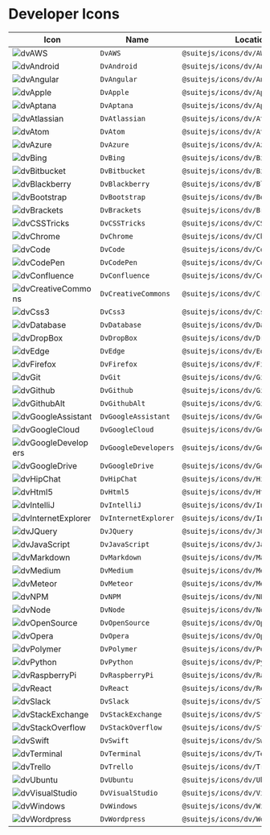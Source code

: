 # Developer Icons

| Icon | Name | Location |
| --- | --- | --- |
| ![dvAWS](https://cdn.rawgit.com/suitejs/suitejs/master/packages/icons/svg/dv/AWS.svg) | `DvAWS` | `@suitejs/icons/dv/AWS` |
| ![dvAndroid](https://cdn.rawgit.com/suitejs/suitejs/master/packages/icons/svg/dv/Android.svg) | `DvAndroid` | `@suitejs/icons/dv/Android` |
| ![dvAngular](https://cdn.rawgit.com/suitejs/suitejs/master/packages/icons/svg/dv/Angular.svg) | `DvAngular` | `@suitejs/icons/dv/Angular` |
| ![dvApple](https://cdn.rawgit.com/suitejs/suitejs/master/packages/icons/svg/dv/Apple.svg) | `DvApple` | `@suitejs/icons/dv/Apple` |
| ![dvAptana](https://cdn.rawgit.com/suitejs/suitejs/master/packages/icons/svg/dv/Aptana.svg) | `DvAptana` | `@suitejs/icons/dv/Aptana` |
| ![dvAtlassian](https://cdn.rawgit.com/suitejs/suitejs/master/packages/icons/svg/dv/Atlassian.svg) | `DvAtlassian` | `@suitejs/icons/dv/Atlassian` |
| ![dvAtom](https://cdn.rawgit.com/suitejs/suitejs/master/packages/icons/svg/dv/Atom.svg) | `DvAtom` | `@suitejs/icons/dv/Atom` |
| ![dvAzure](https://cdn.rawgit.com/suitejs/suitejs/master/packages/icons/svg/dv/Azure.svg) | `DvAzure` | `@suitejs/icons/dv/Azure` |
| ![dvBing](https://cdn.rawgit.com/suitejs/suitejs/master/packages/icons/svg/dv/Bing.svg) | `DvBing` | `@suitejs/icons/dv/Bing` |
| ![dvBitbucket](https://cdn.rawgit.com/suitejs/suitejs/master/packages/icons/svg/dv/Bitbucket.svg) | `DvBitbucket` | `@suitejs/icons/dv/Bitbucket` |
| ![dvBlackberry](https://cdn.rawgit.com/suitejs/suitejs/master/packages/icons/svg/dv/Blackberry.svg) | `DvBlackberry` | `@suitejs/icons/dv/Blackberry` |
| ![dvBootstrap](https://cdn.rawgit.com/suitejs/suitejs/master/packages/icons/svg/dv/Bootstrap.svg) | `DvBootstrap` | `@suitejs/icons/dv/Bootstrap` |
| ![dvBrackets](https://cdn.rawgit.com/suitejs/suitejs/master/packages/icons/svg/dv/Brackets.svg) | `DvBrackets` | `@suitejs/icons/dv/Brackets` |
| ![dvCSSTricks](https://cdn.rawgit.com/suitejs/suitejs/master/packages/icons/svg/dv/CSSTricks.svg) | `DvCSSTricks` | `@suitejs/icons/dv/CSSTricks` |
| ![dvChrome](https://cdn.rawgit.com/suitejs/suitejs/master/packages/icons/svg/dv/Chrome.svg) | `DvChrome` | `@suitejs/icons/dv/Chrome` |
| ![dvCode](https://cdn.rawgit.com/suitejs/suitejs/master/packages/icons/svg/dv/Code.svg) | `DvCode` | `@suitejs/icons/dv/Code` |
| ![dvCodePen](https://cdn.rawgit.com/suitejs/suitejs/master/packages/icons/svg/dv/CodePen.svg) | `DvCodePen` | `@suitejs/icons/dv/CodePen` |
| ![dvConfluence](https://cdn.rawgit.com/suitejs/suitejs/master/packages/icons/svg/dv/Confluence.svg) | `DvConfluence` | `@suitejs/icons/dv/Confluence` |
| ![dvCreativeCommons](https://cdn.rawgit.com/suitejs/suitejs/master/packages/icons/svg/dv/CreativeCommons.svg) | `DvCreativeCommons` | `@suitejs/icons/dv/CreativeCommons` |
| ![dvCss3](https://cdn.rawgit.com/suitejs/suitejs/master/packages/icons/svg/dv/Css3.svg) | `DvCss3` | `@suitejs/icons/dv/Css3` |
| ![dvDatabase](https://cdn.rawgit.com/suitejs/suitejs/master/packages/icons/svg/dv/Database.svg) | `DvDatabase` | `@suitejs/icons/dv/Database` |
| ![dvDropBox](https://cdn.rawgit.com/suitejs/suitejs/master/packages/icons/svg/dv/DropBox.svg) | `DvDropBox` | `@suitejs/icons/dv/DropBox` |
| ![dvEdge](https://cdn.rawgit.com/suitejs/suitejs/master/packages/icons/svg/dv/Edge.svg) | `DvEdge` | `@suitejs/icons/dv/Edge` |
| ![dvFirefox](https://cdn.rawgit.com/suitejs/suitejs/master/packages/icons/svg/dv/Firefox.svg) | `DvFirefox` | `@suitejs/icons/dv/Firefox` |
| ![dvGit](https://cdn.rawgit.com/suitejs/suitejs/master/packages/icons/svg/dv/Git.svg) | `DvGit` | `@suitejs/icons/dv/Git` |
| ![dvGithub](https://cdn.rawgit.com/suitejs/suitejs/master/packages/icons/svg/dv/Github.svg) | `DvGithub` | `@suitejs/icons/dv/Github` |
| ![dvGithubAlt](https://cdn.rawgit.com/suitejs/suitejs/master/packages/icons/svg/dv/GithubAlt.svg) | `DvGithubAlt` | `@suitejs/icons/dv/GithubAlt` |
| ![dvGoogleAssistant](https://cdn.rawgit.com/suitejs/suitejs/master/packages/icons/svg/dv/GoogleAssistant.svg) | `DvGoogleAssistant` | `@suitejs/icons/dv/GoogleAssistant` |
| ![dvGoogleCloud](https://cdn.rawgit.com/suitejs/suitejs/master/packages/icons/svg/dv/GoogleCloud.svg) | `DvGoogleCloud` | `@suitejs/icons/dv/GoogleCloud` |
| ![dvGoogleDevelopers](https://cdn.rawgit.com/suitejs/suitejs/master/packages/icons/svg/dv/GoogleDevelopers.svg) | `DvGoogleDevelopers` | `@suitejs/icons/dv/GoogleDevelopers` |
| ![dvGoogleDrive](https://cdn.rawgit.com/suitejs/suitejs/master/packages/icons/svg/dv/GoogleDrive.svg) | `DvGoogleDrive` | `@suitejs/icons/dv/GoogleDrive` |
| ![dvHipChat](https://cdn.rawgit.com/suitejs/suitejs/master/packages/icons/svg/dv/HipChat.svg) | `DvHipChat` | `@suitejs/icons/dv/HipChat` |
| ![dvHtml5](https://cdn.rawgit.com/suitejs/suitejs/master/packages/icons/svg/dv/Html5.svg) | `DvHtml5` | `@suitejs/icons/dv/Html5` |
| ![dvIntelliJ](https://cdn.rawgit.com/suitejs/suitejs/master/packages/icons/svg/dv/IntelliJ.svg) | `DvIntelliJ` | `@suitejs/icons/dv/IntelliJ` |
| ![dvInternetExplorer](https://cdn.rawgit.com/suitejs/suitejs/master/packages/icons/svg/dv/InternetExplorer.svg) | `DvInternetExplorer` | `@suitejs/icons/dv/InternetExplorer` |
| ![dvJQuery](https://cdn.rawgit.com/suitejs/suitejs/master/packages/icons/svg/dv/JQuery.svg) | `DvJQuery` | `@suitejs/icons/dv/JQuery` |
| ![dvJavaScript](https://cdn.rawgit.com/suitejs/suitejs/master/packages/icons/svg/dv/JavaScript.svg) | `DvJavaScript` | `@suitejs/icons/dv/JavaScript` |
| ![dvMarkdown](https://cdn.rawgit.com/suitejs/suitejs/master/packages/icons/svg/dv/Markdown.svg) | `DvMarkdown` | `@suitejs/icons/dv/Markdown` |
| ![dvMedium](https://cdn.rawgit.com/suitejs/suitejs/master/packages/icons/svg/dv/Medium.svg) | `DvMedium` | `@suitejs/icons/dv/Medium` |
| ![dvMeteor](https://cdn.rawgit.com/suitejs/suitejs/master/packages/icons/svg/dv/Meteor.svg) | `DvMeteor` | `@suitejs/icons/dv/Meteor` |
| ![dvNPM](https://cdn.rawgit.com/suitejs/suitejs/master/packages/icons/svg/dv/NPM.svg) | `DvNPM` | `@suitejs/icons/dv/NPM` |
| ![dvNode](https://cdn.rawgit.com/suitejs/suitejs/master/packages/icons/svg/dv/Node.svg) | `DvNode` | `@suitejs/icons/dv/Node` |
| ![dvOpenSource](https://cdn.rawgit.com/suitejs/suitejs/master/packages/icons/svg/dv/OpenSource.svg) | `DvOpenSource` | `@suitejs/icons/dv/OpenSource` |
| ![dvOpera](https://cdn.rawgit.com/suitejs/suitejs/master/packages/icons/svg/dv/Opera.svg) | `DvOpera` | `@suitejs/icons/dv/Opera` |
| ![dvPolymer](https://cdn.rawgit.com/suitejs/suitejs/master/packages/icons/svg/dv/Polymer.svg) | `DvPolymer` | `@suitejs/icons/dv/Polymer` |
| ![dvPython](https://cdn.rawgit.com/suitejs/suitejs/master/packages/icons/svg/dv/Python.svg) | `DvPython` | `@suitejs/icons/dv/Python` |
| ![dvRaspberryPi](https://cdn.rawgit.com/suitejs/suitejs/master/packages/icons/svg/dv/RaspberryPi.svg) | `DvRaspberryPi` | `@suitejs/icons/dv/RaspberryPi` |
| ![dvReact](https://cdn.rawgit.com/suitejs/suitejs/master/packages/icons/svg/dv/React.svg) | `DvReact` | `@suitejs/icons/dv/React` |
| ![dvSlack](https://cdn.rawgit.com/suitejs/suitejs/master/packages/icons/svg/dv/Slack.svg) | `DvSlack` | `@suitejs/icons/dv/Slack` |
| ![dvStackExchange](https://cdn.rawgit.com/suitejs/suitejs/master/packages/icons/svg/dv/StackExchange.svg) | `DvStackExchange` | `@suitejs/icons/dv/StackExchange` |
| ![dvStackOverflow](https://cdn.rawgit.com/suitejs/suitejs/master/packages/icons/svg/dv/StackOverflow.svg) | `DvStackOverflow` | `@suitejs/icons/dv/StackOverflow` |
| ![dvSwift](https://cdn.rawgit.com/suitejs/suitejs/master/packages/icons/svg/dv/Swift.svg) | `DvSwift` | `@suitejs/icons/dv/Swift` |
| ![dvTerminal](https://cdn.rawgit.com/suitejs/suitejs/master/packages/icons/svg/dv/Terminal.svg) | `DvTerminal` | `@suitejs/icons/dv/Terminal` |
| ![dvTrello](https://cdn.rawgit.com/suitejs/suitejs/master/packages/icons/svg/dv/Trello.svg) | `DvTrello` | `@suitejs/icons/dv/Trello` |
| ![dvUbuntu](https://cdn.rawgit.com/suitejs/suitejs/master/packages/icons/svg/dv/Ubuntu.svg) | `DvUbuntu` | `@suitejs/icons/dv/Ubuntu` |
| ![dvVisualStudio](https://cdn.rawgit.com/suitejs/suitejs/master/packages/icons/svg/dv/VisualStudio.svg) | `DvVisualStudio` | `@suitejs/icons/dv/VisualStudio` |
| ![dvWindows](https://cdn.rawgit.com/suitejs/suitejs/master/packages/icons/svg/dv/Windows.svg) | `DvWindows` | `@suitejs/icons/dv/Windows` |
| ![dvWordpress](https://cdn.rawgit.com/suitejs/suitejs/master/packages/icons/svg/dv/Wordpress.svg) | `DvWordpress` | `@suitejs/icons/dv/Wordpress` |